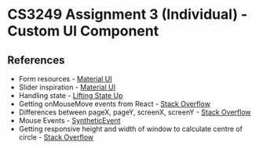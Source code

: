 # CS3249 Assignment 3 (Individual) - Custom UI Component

## References
- Form resources - [Material UI](https://material-ui.com/components/text-fields/)
- Slider inspiration - [Material UI](https://material-ui.com/components/slider/)
- Handling state - [Lifting State Up](https://reactjs.org/docs/lifting-state-up.html)
- Getting onMouseMove events from React - [Stack Overflow](https://stackoverflow.com/questions/42182481/getting-mouse-coordinates-in-react-and-jquery)
- Differences between pageX, pageY, screenX, screenY - [Stack Overflow](https://stackoverflow.com/questions/6073505/what-is-the-difference-between-screenx-y-clientx-y-and-pagex-y)
- Mouse Events - [SyntheticEvent](https://reactjs.org/docs/events.html#mouse-events)
- Getting responsive height and width of window to calculate centre of circle - [Stack Overflow](https://stackoverflow.com/questions/36862334/get-viewport-window-height-in-reactjs)